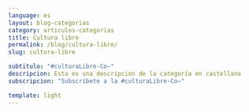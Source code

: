 ```yaml
---
language: es
layout: blog-categorias
category: articulos-categorias
title: Cultura libre
permalink: /blog/cultura-libre/
slug: cultura-libre

subtitulo: "#culturaLibre-Co–"
descripcion: Esta es una descripcion de la categoría en castellano
subscripcion: "Subscríbete a la #culturaLibre-Co–"

template: light
---
```

